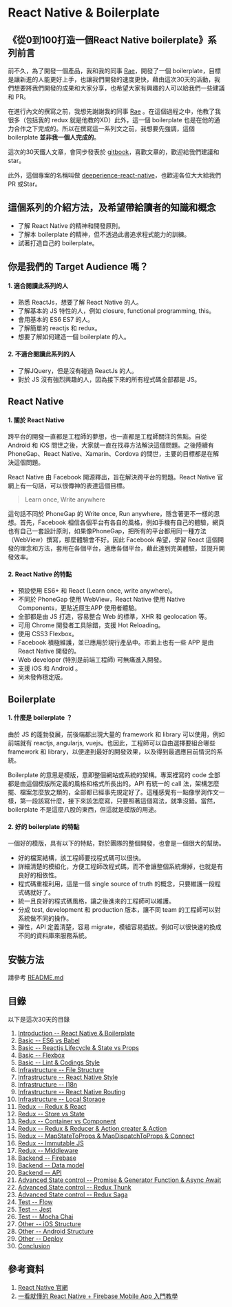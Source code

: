 # React Native & Boilerplate

## 《從0到100打造一個React Native boilerplate》系列前言
前不久，為了開發一個產品，我和我的同事 [Rae](https://github.com/joey3060)，開發了一個 boilerplate，目標是讓新進的人能更好上手，也讓我們開發的速度更快，藉由這次30天的活動，我們想要將我們開發的成果和大家分享，也希望大家有興趣的人可以給我們一些建議和 PR。

在進行內文的撰寫之前，我想先謝謝我的同事 [Rae](https://github.com/joey3060) 。在這個過程之中，他教了我很多（包括我的 redux 就是他教的XD）此外，這一個 boilerplate 也是在他的通力合作之下完成的。所以在撰寫這一系列文之前，我想要先強調，這個 boilerplate **並非我一個人完成的**。

這次的30天鐵人文章，會同步發表於 [gitbook](https://noootown.gitbooks.io/deeperience-react-native-boilerplate/content/)，喜歡文章的，歡迎給我們建議和star。

此外，這個專案的名稱叫做 [deeperience-react-native](https://github.com/noootown/deeperience-react-native)，也歡迎各位大大給我們 PR 或Star。

## 這個系列的介紹方法，及希望帶給讀者的知識和概念

- 了解 React Native 的精神和開發原則。
- 了解本 boilerplate 的精神，但不透過此書追求程式能力的訓練。
- 試著打造自己的 boilerplate。

## 你是我們的 Target Audience 嗎？

#### 1. 適合閱讀此系列的人
- 熟悉 ReactJs，想要了解 React Native 的人。
- 了解基本的 JS 特性的人，例如 closure, functional programming, this。
- 會用基本的 ES6 ES7 的人。
- 了解簡單的 reactjs 和 redux。
- 想要了解如何建造一個 boilerplate 的人。 

#### 2. 不適合閱讀此系列的人
- 了解JQuery，但是沒有碰過 ReactJs 的人。
- 對於 JS 沒有強烈興趣的人，因為接下來的所有程式碼全部都是 JS。

## React Native

#### 1. 關於 React Native

跨平台的開發一直都是工程師的夢想，也一直都是工程師關注的焦點。自從 Android 和 iOS 問世之後，大家就一直在找尋方法解決這個問題。之後陸續有PhoneGap、React Native、Xamarin、Cordova 的問世，主要的目標都是在解決這個問題。

React Native 由 Facebook 開源釋出，旨在解決跨平台的問題。React Native 官網上有一句話，可以很傳神的表達這個目標。


> Learn once, Write anywhere


這句話不同於 PhoneGap 的 Write once, Run anywhere，隱含著更不一樣的思想。首先，Facebook 相信各個平台有各自的風格，例如手機有自己的體驗，網頁也有自己一套設計原則，如果像PhoneGap，把所有的平台都用同一種方法（WebView）撰寫，那麼體驗會不好。因此 Facebook 希望，學習 React 這個開發的理念和方法，套用在各個平台，適應各個平台，藉此達到完美體驗，並提升開發效率。


#### 2. React Native 的特點


- 預設使用 ES6+ 和 React (Learn once, write anywhere)。
- 不同於 PhoneGap 使用 WebView，React Native 使用 Native Components，更貼近原生APP 使用者體驗。
- 全部都是由 JS 打造，容易整合 Web 的標準，XHR 和 geolocation 等。
- 可用 Chrome 開發者工具除錯，支援 Hot Reloading。
- 使用 CSS3 Flexbox。
- Facebook 積極維護，並已應用於現行產品中。市面上也有一些 APP 是由 React Native 開發的。
- Web developer (特別是前端工程師) 可無痛進入開發。
- 支援 iOS 和 Android 。
- 尚未發佈穩定版。

## Boilerplate

#### 1. 什麼是 boilerplate ？

由於 JS 的蓬勃發展，前後端都出現大量的 framework 和 library 可以使用，例如前端就有 reactjs, angularjs, vuejs。也因此，工程師可以自由選擇要組合哪些 framework 和 library，以便達到最好的開發效果，以及得到最適應目前情況的系統。

Boilerplate 的意思是模版，意即整個網站或系統的架構。專案裡寫的 code 全部都是由這個模版所定義的風格和格式所長出的。API 有統一的 call 法，架構怎麼擺、檔案怎麼放之類的，全部都已經事先規定好了。這種感覺有一點像學測作文一樣，第一段該寫什麼，接下來該怎麼寫，只要照著這個寫法，就準沒錯。當然，boilerplate 不是這麼八股的東西，但這就是模版的用途。

#### 2. 好的 boilerplate 的特點

一個好的模版，具有以下的特點，對於團隊的整個開發，也會是一個很大的幫助。

- 好的檔案結構，該工程師要找程式碼可以很快。
- 詳細清楚的模組化，方便工程師改程式碼，而不會讓整個系統爆掉，也就是有良好的相依性。
- 程式碼重複利用，這是一個 single source of truth 的概念，只要維護一段程式碼就好了。
- 統一且良好的程式碼風格，讓之後進來的工程師可以維護。
- 分成 test, development 和 production 版本，讓不同 team 的工程師可以對系統做不同的操作。
- 彈性，API 定義清楚，容易 migrate，模組容易插拔。例如可以很快速的換成不同的資料庫來服務系統。

## 安裝方法

請參考 [README.md](https://github.com/noootown/deeperience-react-native/blob/master/README.md)

## 目錄

以下是這次30天的目錄 

1. [Introduction -- React Native & Boilerplate](https://noootown.gitbooks.io/deeperience-react-native-boilerplate/content/Introduction/React%20Native%20&%20Boilerplate.html)
2. [Basic -- ES6 vs Babel](https://noootown.gitbooks.io/deeperience-react-native-boilerplate/content/Basic/ES6%20vs%20Babel.html)
3. [Basic -- Reactjs Lifecycle & State vs Props](https://noootown.gitbooks.io/deeperience-react-native-boilerplate/content/Basic/Reactjs%20Lifecycle%20&%20State%20vs%20Props.html)
4. [Basic -- Flexbox](https://noootown.gitbooks.io/deeperience-react-native-boilerplate/content/Basic/Reactjs%20Lifecycle%20&%20State%20vs%20Props.html)
5. [Basic -- Lint & Codings Style](https://noootown.gitbooks.io/deeperience-react-native-boilerplate/content/Basic/Lint%20&%20Coding%20Style.html)
6. [Infrastructure -- File Structure](https://noootown.gitbooks.io/deeperience-react-native-boilerplate/content/Infrastructure/File%20Structure.html)
7. [Infrastructure -- React Native Style](https://noootown.gitbooks.io/deeperience-react-native-boilerplate/content/Infrastructure/React%20Native%20Style.html)
8. [Infrastructure -- I18n](https://noootown.gitbooks.io/deeperience-react-native-boilerplate/content/Infrastructure/I18n.html)
9. [Infrastructure -- React Native Routing](https://noootown.gitbooks.io/deeperience-react-native-boilerplate/content/Infrastructure/React%20Native%20Routing.html)
10. [Infrastructure -- Local Storage](https://noootown.gitbooks.io/deeperience-react-native-boilerplate/content/Infrastructure/Local%20Storage.html)
11. [Redux -- Redux & React](https://noootown.gitbooks.io/deeperience-react-native-boilerplate/content/Redux/Redux%20&%20React.html)
12. [Redux -- Store vs State](https://noootown.gitbooks.io/deeperience-react-native-boilerplate/content/Redux/Store%20vs%20State.html)
13. [Redux -- Container vs Component](https://noootown.gitbooks.io/deeperience-react-native-boilerplate/content/Redux/Container%20vs%20Component.html)
14. [Redux -- Redux & Reducer & Action creater & Action](https://noootown.gitbooks.io/deeperience-react-native-boilerplate/content/Redux/Reducer%20&%20Action%20creater%20&%20Action.html)
15. [Redux -- MapStateToProps & MapDispatchToProps & Connect](https://noootown.gitbooks.io/deeperience-react-native-boilerplate/content/Redux/MapStateToProps%20&%20MapDispatchToProps%20&%20Connect.html)
16. [Redux -- Immutable JS](https://noootown.gitbooks.io/deeperience-react-native-boilerplate/content/Redux/ImmutableJS.html)
17. [Redux -- Middleware](https://noootown.gitbooks.io/deeperience-react-native-boilerplate/content/Redux/Middleware.html)
18. [Backend -- Firebase](https://noootown.gitbooks.io/deeperience-react-native-boilerplate/content/Backend/Firebase.html)
19. [Backend -- Data model](https://noootown.gitbooks.io/deeperience-react-native-boilerplate/content/Backend/Data%20Modal.html)
20. [Backend –- API](https://noootown.gitbooks.io/deeperience-react-native-boilerplate/content/Backend/API.html)
21. [Advanced State control -- Promise & Generator Function & Async Await](https://noootown.gitbooks.io/deeperience-react-native-boilerplate/content/Advanced%20State%20Control/Promise%20&%20Generator%20Function%20&%20Async%20Await.html)
22. [Advanced State control -- Redux Thunk](https://noootown.gitbooks.io/deeperience-react-native-boilerplate/content/Advanced%20State%20Control/Redux%20Thunk.html)
23. [Advanced State control -- Redux Saga](https://noootown.gitbooks.io/deeperience-react-native-boilerplate/content/Advanced%20State%20Control/Redux%20Saga.html)
24. [Test -- Flow](https://noootown.gitbooks.io/deeperience-react-native-boilerplate/content/Test/Flow.html)
25. [Test -- Jest](https://noootown.gitbooks.io/deeperience-react-native-boilerplate/content/Test/Jest.html)
26. [Test -- Mocha Chai](https://noootown.gitbooks.io/deeperience-react-native-boilerplate/content/Test/Mocha%20Chai.html)
27. [Other -- iOS Structure](https://noootown.gitbooks.io/deeperience-react-native-boilerplate/content/Other/iOS%20Structure.html)
28. [Other -- Android Structure](https://noootown.gitbooks.io/deeperience-react-native-boilerplate/content/Other/Android%20Structure.html)
29. [Other -- Deploy](https://noootown.gitbooks.io/deeperience-react-native-boilerplate/content/Other/Deploy.html)
30. [Conclusion](https://noootown.gitbooks.io/deeperience-react-native-boilerplate/content/Conclusion/)

## 參考資料
1. [React Native 官網](https://facebook.github.io/react-native/)
2. [一看就懂的 React Native + Firebase Mobile App 入門教學](http://blog.techbridge.cc/2016/09/10/react-native-redux-android-firebase/)
